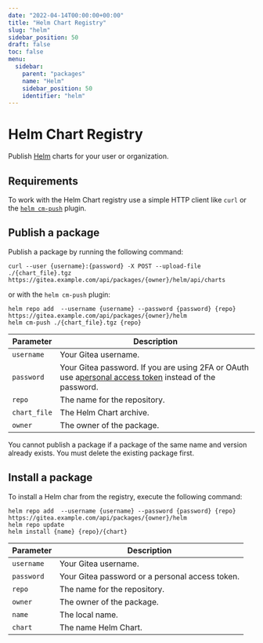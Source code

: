 ```yaml
---
date: "2022-04-14T00:00:00+00:00"
title: "Helm Chart Registry"
slug: "helm"
sidebar_position: 50
draft: false
toc: false
menu:
  sidebar:
    parent: "packages"
    name: "Helm"
    sidebar_position: 50
    identifier: "helm"
---
```

# Helm Chart Registry

Publish [Helm](https://helm.sh/) charts for your user or organization.

## Requirements

To work with the Helm Chart registry use a simple HTTP client like `curl` or the [`helm cm-push`](https://github.com/chartmuseum/helm-push/) plugin.

## Publish a package

Publish a package by running the following command:

```shell
curl --user {username}:{password} -X POST --upload-file ./{chart_file}.tgz https://gitea.example.com/api/packages/{owner}/helm/api/charts
```

or with the `helm cm-push` plugin:

```shell
helm repo add  --username {username} --password {password} {repo} https://gitea.example.com/api/packages/{owner}/helm
helm cm-push ./{chart_file}.tgz {repo}
```

| Parameter      | Description                                                                                                                                    |
| -------------- | ---------------------------------------------------------------------------------------------------------------------------------------------- |
| `username`   | Your Gitea username.                                                                                                                           |
| `password`   | Your Gitea password. If you are using 2FA or OAuth use a[personal access token](development/api-usage.md#authentication) instead of the password. |
| `repo`       | The name for the repository.                                                                                                                   |
| `chart_file` | The Helm Chart archive.                                                                                                                        |
| `owner`      | The owner of the package.                                                                                                                      |

You cannot publish a package if a package of the same name and version already exists. You must delete the existing package first.

## Install a package

To install a Helm char from the registry, execute the following command:

```shell
helm repo add  --username {username} --password {password} {repo} https://gitea.example.com/api/packages/{owner}/helm
helm repo update
helm install {name} {repo}/{chart}
```

| Parameter    | Description                                     |
| ------------ | ----------------------------------------------- |
| `username` | Your Gitea username.                            |
| `password` | Your Gitea password or a personal access token. |
| `repo`     | The name for the repository.                    |
| `owner`    | The owner of the package.                       |
| `name`     | The local name.                                 |
| `chart`    | The name Helm Chart.                            |
